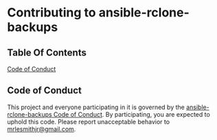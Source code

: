 # Contributing to ansible-rclone-backups

## Table Of Contents

[Code of Conduct](#code-of-conduct)

## Code of Conduct

This project and everyone participating in it is governed by the [ansible-rclone-backups Code of Conduct](CODE_OF_CONDUCT.md). By participating, you are expected to uphold this code. Please report unacceptable behavior to [mrlesmithjr@gmail.com](mailto:mrlesmithjr@gmail.com).
